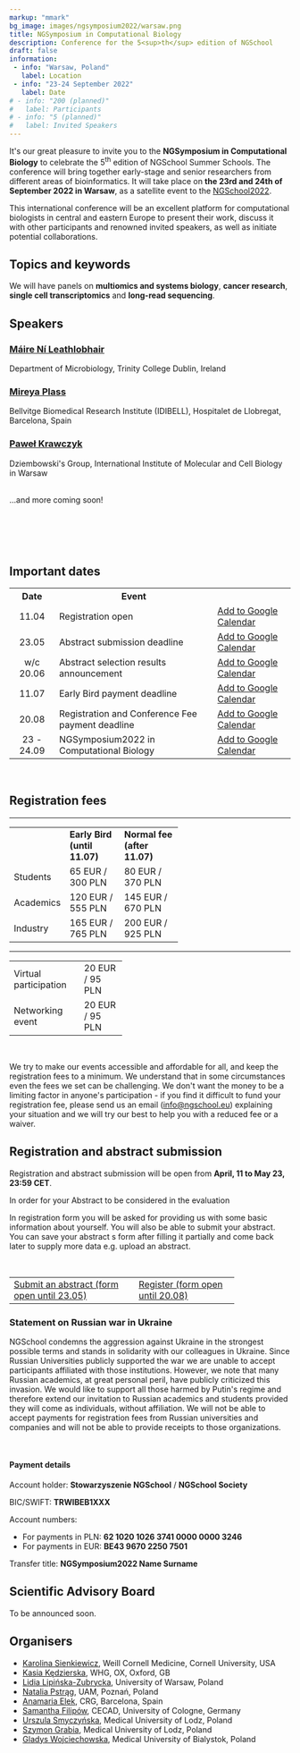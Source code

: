 ```yaml
---
markup: "mmark"
bg_image: images/ngsymposium2022/warsaw.png
title: NGSymposium in Computational Biology
description: Conference for the 5<sup>th</sup> edition of NGSchool
draft: false
information:
 - info: "Warsaw, Poland"
   label: Location
 - info: "23-24 September 2022"
   label: Date
# - info: "200 (planned)"
#   label: Participants
# - info: "5 (planned)"
#   label: Invited Speakers
---
```


It's our great pleasure to invite you to the **NGSymposium in Computational Biology** to celebrate the 5<sup>th</sup> edition of NGSchool Summer Schools. The conference will bring together early-stage and senior researchers from different areas of bioinformatics. It will take place on **the 23rd and 24th of September 2022 in Warsaw**, as a satellite event to the [NGSchool2022](/ngschool2022). 

This international conference will be an excellent platform for computational biologists in central and eastern Europe to present their work, discuss it with other participants and renowned invited speakers, as well as initiate potential collaborations.

## Topics and keywords
We will have panels on **multiomics and systems biology**, **cancer research**, **single cell transcriptomics** and **long-read sequencing**. 

## Speakers

<h3><a href="/people/maire-ni-leathlobhair/" target="blank">Máire Ní Leathlobhair</a></h3>
Department of Microbiology, Trinity College Dublin, Ireland
<br>
<!-- Máire is an assistant professor in Biological Data Analysis at Trinity College Dublin. Previously she was a post-doctoral researcher at Trinity College at the University of Oxford in the Cancer Genomics group led by Dr David Wedge at the Oxford Big Data Institute. She obtained her PhD degree in 2018 under the supervision of Elizabeth Murchison at Cambridge University. During her PhD she focused on understanding the origin and evolution of transmissible cancer. Currently, her main research interests lie in investigating the development of rare cancers. -->

<h3><a href="https://p-cmrc.cat/research/plass-group/" target="blank">Mireya Plass</a></h3>
Bellvitge Biomedical Research Institute (IDIBELL), Hospitalet de Llobregat, Barcelona, Spain
<br>

<h3><a href="/people/pawel-krawczyk/" target="blank">Paweł Krawczyk</a></h3>
Dziembowski's Group, International Institute of Molecular and Cell Biology in Warsaw
<br>
<!-- Paweł Krawczyk is a Postdoctoral Fellow in Dziembowski’s group in the International Institute of Molecular and Cell Biology in Warsaw. Before PhD, he gained experience in the Institute of Genetics and Biotechnology at the University of Warsaw (PhD), and Institute of Biochemistry and Biophysics Polish Academy of Sciences (Research assistant). He is an expert in analysis of all kinds of NGS data, from metagenomics and bacterial genomics, to transcriptomics, TAILseq and long-read sequencing data.
Experienced biologist and talented bioinformatician, author of bioinformatics tools and packages, including nanopolish and tailfindr for the analysis of long-read sequencing data. Author and co-author of scientific papers in leading journals (including Cell, Cell Reports, Nucleic Acids Research). -->
<br>

...and more coming soon!

<!-- Countdown -->
<br>

<h2 id="demo"></h2>

<script>
// Set the date we're counting down to
var countDownDate = new Date("Sep 23, 2022 12:00:00").getTime();

// Update the count down every 1 second
var x = setInterval(function() {

  // Get today's date and time
  var now = new Date().getTime();

  // Find the distance between now and the count down date
  var distance = countDownDate - now;

  // Time calculations for days, hours, minutes and seconds
  var days = Math.floor(distance / (1000 * 60 * 60 * 24));
  var hours = Math.floor((distance % (1000 * 60 * 60 * 24)) / (1000 * 60 * 60));
  var minutes = Math.floor((distance % (1000 * 60 * 60)) / (1000 * 60));
  var seconds = Math.floor((distance % (1000 * 60)) / 1000);

  // Display the result in the element with id="demo"
  document.getElementById("demo").innerHTML = "NGSymposium starts in " + days + " days " + hours + " hours "
  + minutes + " min and " + seconds + " sec!";

  // If the count down is finished, write some text
  if (distance < 0) {
    clearInterval(x);
    document.getElementById("demo").innerHTML = "NGSymposium is here!";
  }
}, 1000);
</script>

<br>

## Important dates
<table class="table table-bordered table-striped">
  <tr>
    <th style="text-align: center">Date</th>
    <th style="text-align: center">Event</th>
    <th></th>
  </tr>
   <tr>
    <td class="date-td" style="text-align: center;">11.04</td>
    <td>Registration open</td>
    <td>
      <a href="https://calendar.google.com/event?action=TEMPLATE&amp;tmeid=MGtoZ2xmM28wcWtqa3V0ZGFrdjVqYjFxbXQgaW5mb0BuZ3NjaG9vbC5ldQ&amp;tmsrc=info%40ngschool.eu" target="_blank" class="btn btn-primary">Add to Google Calendar <i class="far fa-calendar-plus"></i></a>
    </td>
  </tr>
  <tr>
    <td class="date-td" style="text-align: center;">23.05</td>
    <td>Abstract submission deadline</td>
    <td>
      <a href="https://calendar.google.com/event?action=TEMPLATE&tmeid=NzdxZGJkMW40bW4yNDJvdTRiMWo0OGMzMmQgaW5mb0BuZ3NjaG9vbC5ldQ&tmsrc=info%40ngschool.eu" target="_blank" class="btn btn-primary">Add to Google Calendar <i class="far fa-calendar-plus"></i></a>
    </td>
  </tr>
  <tr>
    <td class="date-td" style="text-align: center;">w/c 20.06</td>
    <td>Abstract selection results announcement</td>
    <td>
      <a href="https://calendar.google.com/event?action=TEMPLATE&tmeid=M3UwcnQ4c3E1c3M4MzQ4cnI4ZnFsb2Z1M3MgaW5mb0BuZ3NjaG9vbC5ldQ&tmsrc=info%40ngschool.eu" target="_blank" class="btn btn-primary">Add to Google Calendar <i class="far fa-calendar-plus"></i></a>
    </td>
  </tr>
  <tr>
    <td class="date-td" style="text-align: center;">11.07</td>
    <td>Early Bird payment deadline</td>
    <td>
      <a href="https://calendar.google.com/event?action=TEMPLATE&tmeid=M24wc2JlbWVtazI2NWI1OW03dmxpbGl1a3UgaW5mb0BuZ3NjaG9vbC5ldQ&tmsrc=info%40ngschool.eu" target="_blank" class="btn btn-primary">Add to Google Calendar <i class="far fa-calendar-plus"></i></a>
    </td>
  </tr>
    <tr>
    <td class="date-td" style="text-align: center;">20.08</td>
    <td>Registration and Conference Fee payment deadline</td>
    <td>
      <a href="https://calendar.google.com/event?action=TEMPLATE&tmeid=MGluMmFna2xlYm9ucjh0ZXVodmhycWpqdWcgaW5mb0BuZ3NjaG9vbC5ldQ&tmsrc=info%40ngschool.eu" target="_blank" class="btn btn-primary">Add to Google Calendar <i class="far fa-calendar-plus"></i></a>
    </td>
  </tr>
  <tr>
    <td class="date-td" style="text-align: center;">23 - 24.09</td>
    <td>NGSymposium2022 in Computational Biology</td>
    <td>
      <a href="https://calendar.google.com/event?action=TEMPLATE&tmeid=Nmc4OTRtaDVsZzczMmhpMmk3YzBxN210MmggaW5mb0BuZ3NjaG9vbC5ldQ&tmsrc=info%40ngschool.eu" target="_blank" class="btn btn-primary">Add to Google Calendar <i class="far fa-calendar-plus"></i></a>
    </td>
  </tr>
</table>

<br>

## Registration fees
<hr>
<table style="width:60%">
  <tr>
    <td></td>
    <td><b>Early Bird (until 11.07)</b></td>
    <td><b>Normal fee (after 11.07)</b></td>
  </tr>
  <tr>
    <td>Students</td>
    <td>65 EUR / 300 PLN</td>
    <td>80 EUR / 370 PLN</td>
  </tr>
  <tr>
    <td>Academics</td>
    <td>120 EUR / 555 PLN</td>
    <td>145 EUR / 670 PLN</td>
  </tr>
  <tr>
    <td>Industry</td>
    <td>165 EUR / 765 PLN</td>
    <td>200 EUR / 925 PLN</td>
  </tr>
</table> 
<hr>
<table style="width:40%">
  <tr>
    <td>Virtual participation</td>
    <td>20 EUR / 95 PLN</td>
  </tr>
  <tr>
    <td>Networking event</td>
    <td>20 EUR / 95 PLN</td>
  </tr>
</table> 

<br> 

We try to make our events accessible and affordable for all, and keep the registration fees to a minimum. We understand that in some circumstances even the fees we set can be challenging. We don't want the money to be a limiting factor in anyone's participation - if you find it difficult to fund your registration fee, please send us an email (info@ngschool.eu) explaining your situation and we will try our best to help you with a reduced fee or a waiver.

<!-- ## Venue and dates
NGSymposium2020 will be held on 31 of July and 1 of August 2020 in Warsaw, Poland.

<b>Due to COVID-19 pandemic the dates and venue may be subjected to changes. We will inform about them here and in our social media channels as soon as final decisions are made.</b>

<br> -->

## Registration and abstract submission 

Registration and abstract submission will be open from **April, 11 to May 23, 23:59 CET**. 

In order for your Abstract to be considered in the evaluation 

In registration form you will be asked for providing us with some basic information about yourself. You will also be able to submit your abstract. You can save your abstract s form after filling it partially and come back later to supply more data e.g. upload an abstract.

<!-- Registration of active participants will be open from February, 27 12 PM CET. In registration forms you will be asked for providing us with some basic information about yourself. You will also be able to submit your abstract. You can save your registration form after filling it partially and come back later to supply more data e.g. upload an abstract.

<!-- <b>The registration will be held open at least than till the beginning of May, when we plan to make final decision on form of our events with regard to COVID-19 pandemic situation.</b>

<!--Please note that we also accept only limited RMarkdown formatting in the body of the abstract. You can find RMarkdown formatting cheat sheet [here](https://rstudio.com/wp-content/uploads/2015/02/rmarkdown-cheatsheet.pdf). We also provide list of the accepted formatting in the form and [here](https://docs.google.com/document/d/15UJ3LQNgqNOH9sOfnzX8anF6BXZALTrKKIIlsyinpCY/edit?usp=sharing).

Registration of passive participants will be open after closing of registration of active participants.

-->
<br>

<table style="width:80%">
  <tr>
    <td><a href="https://forms.gle/iXj2neHHMaV39avH9" target="_blank" class="btn btn-success btn-lg btn-block" style="width: 80%; margin: 0 auto;">Submit an abstract (form open until 23.05) <i class="fas fa-play"></i></a></td>
    <td><a href="https://forms.gle/jRAMaQLzWFfm8epz6" target="_blank" class="btn btn-success btn-lg btn-block" style="width: 80%; margin: 0 auto;">Register (form open until 20.08) <i class="fas fa-play"></i></a></td>
  </tr>
</table> 

  
### Statement on Russian war in Ukraine

NGSchool condemns the aggression against Ukraine in the strongest possible terms and stands in solidarity with our colleagues in Ukraine. Since Russian Universities publicly supported the war we are unable to accept participants affiliated with those institutions. However, we note that many Russian academics, at great personal peril, have publicly criticized this invasion. We would like to support all those harmed by Putin's regime and therefore extend our invitation to Russian academics and students provided they will come as individuals, without affiliation. We will not be able to accept payments for registration fees from Russian universities and companies and will not be able to provide receipts to those organizations.


<br>

#### Payment details
Account holder: **Stowarzyszenie NGSchool** / **NGSchool Society**

BIC/SWIFT: **TRWIBEB1XXX**

Account numbers:
* For payments in PLN: **62 1020 1026 3741 0000 0000 3246**
* For payments in EUR: **BE43 9670 2250 7501**  
  
Transfer title: **NGSymposium2022 Name Surname**
<br>



## Scientific Advisory Board
To be announced soon. 

## Organisers

* [Karolina Sienkiewicz](/people/karolina-sienkiewicz), Weill Cornell Medicine, Cornell University, USA  
* [Kasia Kędzierska](/people/kasia-kedzierska), WHG, OX, Oxford, GB  
* [Lidia Lipińska-Zubrycka](/people/lidia-lipinska), University of Warsaw, Poland  
* [Natalia Pstrąg](/people/natalia-pstrag), UAM, Poznań, Poland  
* [Anamaria Elek](/people/anamaria-elek), CRG, Barcelona, Spain  
* [Samantha Filipów](/people/samantha-filipow), CECAD, University of Cologne, Germany
* [Urszula Smyczyńska](/people/urszula-smyczynska), Medical University of Lodz, Poland  
* [Szymon Grabia](/people/szymon-grabia), Medical University of Lodz, Poland
* [Gladys Wojciechowska](/people/gladys-langi), Medical University of Bialystok, Poland 


<br>

<!-- ## Program
The conference will start at 3 PM on the 31<sup>st</sup> July (Friday) and will last till 1<sup>st</sup> August (Saturday) evening. We plan to invite 4-5 keynote speakers. The Scientific Committee will select about 20 abstracts for oral presentation. We will announce a detailed program in due course. -->

